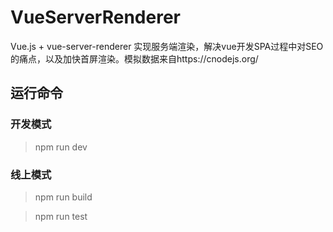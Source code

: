 # VueServerRenderer
Vue.js + vue-server-renderer 实现服务端渲染，解决vue开发SPA过程中对SEO的痛点，以及加快首屏渲染。模拟数据来自https://cnodejs.org/

## 运行命令
### 开发模式
> npm run dev

### 线上模式
> npm run build

> npm run test


